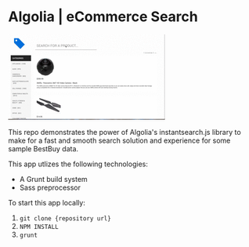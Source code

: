 # Algolia | eCommerce Search

![alt tag](search.gif)

This repo demonstrates the power of Algolia's instantsearch.js library to make for a fast and smooth search solution and experience for some sample BestBuy data.

This app utlizes the following technologies:

* A Grunt build system 
* Sass preprocessor

To start this app locally:

1. ```git clone {repository url}```
2. ```NPM INSTALL```
3. ```grunt```